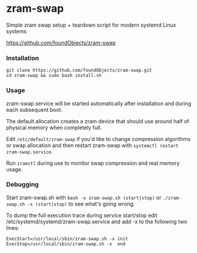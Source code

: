 # zram-swap
Simple zram swap setup + teardown script for modern systemd Linux systems

https://github.com/foundObjects/zram-swap

### Installation

```
git clone https://github.com/foundObjects/zram-swap.git
cd zram-swap && sudo bash install.sh
```

### Usage

zram-swap.service will be started automatically after installation and during each subsequent boot.

The default allocation creates a zram device that should use around half of physical memory when completely full.

Edit `/etc/default/zram-swap` if you'd like to change compression algorithms or swap allocation and then restart zram-swap with `systemctl restart zram-swap.service`.

Run `zramctl` during use to monitor swap compression and real memory usage.

### Debugging

Start zram-swap.sh with `bash -x zram-swap.sh (start|stop)` or `./zram-swap.sh -x (start|stop)` to see what's going wrong.

To dump the full execution trace during service start/stop edit  /etc/systemd/systemd/zram-swap.service and add -x to the following two lines:

```
ExecStart=/usr/local/sbin/zram-swap.sh -x init
ExecStop=/usr/local/sbin/zram-swap.sh -x  end
```
